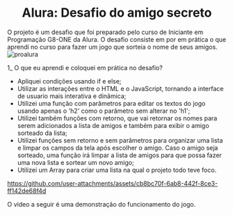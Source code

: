 <h1 align="center"> Alura: Desafio do amigo secreto </h1>

O projeto é um desafio que foi preparado pelo curso de Iniciante em Programação G8-ONE da Alura. O desafio consiste em por em prática o que aprendi no curso  para fazer um jogo que sorteia o nome de seus amigos.
![proalura](https://github.com/user-attachments/assets/05e9b8c4-9f01-4619-85ac-4811770ce42a)

1_ O que eu aprendi e coloquei em prática no desafio?

* Apliquei condições usando if e else;
* Utilizar as interações entre o HTML e o JavaScript, tornando a interface de usuario mais interativa e dinâmica;
* Utilizei uma função com parâmetros para editar os textos do jogo usando apenas o 'h2' como o parâmetro sem alterar no 'h1';
* Utilizei também funções com retorno, que vai retornar os nomes para serem adicionados a lista de amigos e também para exibir o amigo sorteado da lista;
* Utilizei funções sem retorno e sem parâmetros para organizar uma lista e limpar os campos da tela após escolher o amigo. Caso o amigo seja sorteado, uma função irá limpar a lista de amigos para que possa fazer uma nova lista e sortear um novo amigo;
* Utilizei um Array para criar uma lista na qual o projeto todo teve foco.




https://github.com/user-attachments/assets/cb8bc70f-6ab8-442f-8ce3-ff142de68f4d

O vídeo a seguir é uma demonstração do funcionamento do jogo.




